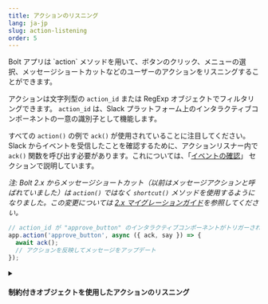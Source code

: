 ```yaml
---
title: アクションのリスニング
lang: ja-jp
slug: action-listening
order: 5
---
```


<div class="section-content">
Bolt アプリは `action` メソッドを用いて、ボタンのクリック、メニューの選択、メッセージショートカットなどのユーザーのアクションをリスニングすることができます。

アクションは文字列型の `action_id` または RegExp オブジェクトでフィルタリングできます。 `action_id` は、Slack プラットフォーム上のインタラクティブコンポーネントの一意の識別子として機能します。 

すべての `action()` の例で `ack()` が使用されていることに注目してください。Slack からイベントを受信したことを確認するために、アクションリスナー内で `ack()` 関数を呼び出す必要があります。これについては、「[イベントの確認](#acknowledge)」 セクションで説明しています。

*注: Bolt 2.x からメッセージショートカット（以前はメッセージアクションと呼ばれていました）は `action()` ではなく `shortcut()` メソッドを使用するようになりました。この変更については [2.x マイグレーションガイド](https://slack.dev/bolt/ja-jp/tutorial/migration-v2)を参照してください。*
</div>

```javascript
// action_id が "approve_button" のインタラクティブコンポーネントがトリガーされる毎にミドルウェアが呼び出される
app.action('approve_button', async ({ ack, say }) => {
  await ack();
  // アクションを反映してメッセージをアップデート
});
```

<details class="secondary-wrapper">
<summary class="section-head" markdown="0">
<h4 class="section-head">制約付きオブジェクトを使用したアクションのリスニング</h4>
</summary>

<div class="secondary-content" markdown="0">
制約付きのオブジェクトを使って、 `callback_id` 、 `block_id` 、および `action_id` (またはそれらの組み合わせ) をリスニングすることができます。オブジェクト内の制約には、文字列型または RegExp オブジェクトを使用できます。
</div>

```javascript
// action_id が 'select_user' と一致し、block_id が 'assign_ticket' と一致する場合のみミドルウェアが呼び出される
app.action({ action_id: 'select_user', block_id: 'assign_ticket' },
  async ({ action, ack, context }) => {
    await ack();
    try {
      const result = await app.client.reactions.add({
        token: context.botToken,
        name: 'white_check_mark',
        timestamp: action.ts,
        channel: action.channel.id
      });
    }
    catch (error) {
      console.error(error);
    }
  });
```

</details>
